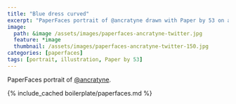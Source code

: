 ```yaml
---
title: "Blue dress curved"
excerpt: "PaperFaces portrait of @ancratyne drawn with Paper by 53 on an iPad."
image: 
  path: &image /assets/images/paperfaces-ancratyne-twitter.jpg 
  feature: *image
  thumbnail: /assets/images/paperfaces-ancratyne-twitter-150.jpg
categories: [paperfaces]
tags: [portrait, illustration, Paper by 53]
---
```


PaperFaces portrait of [@ancratyne](https://twitter.com/ancratyne).

{% include_cached boilerplate/paperfaces.md %}
